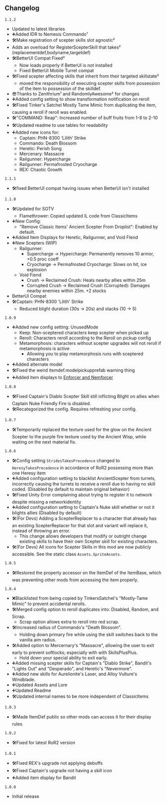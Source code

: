 ﻿## Changelog
`1.1.2`
- Updated to latest libraries
- ➕Added IDR to Nemesis Commando¹
- 🛠️Make registration of scepter skills slot agnostic²
- Adds an overload for RegisterScepterSkill that takes²
(replacementdef,bodyname,targetdef)
- 🛠️BetterUI Compat Fixed²
	- Now loads properly if BetterUI is not installed
	- Fixed BetterUI Mobile Turret compat
- 🛠️Fixed scepter affecting skills that inherit from their targeted skillstate²
	- moved the responsibility of executing scepter skills from possession of the item to possession of the skilldef.
- 😎Thanks to Zenithrium¹ and RandomlyAwesome² for changes
- ➕Added config setting to show transformation notification on reroll
- 🛠️Fixed Tinker's Satchel Mostly Tame Mimic from duplicating the item, causing a reroll if reroll was enabled.
- 🛠️"COMMAND: Reap": Increased number of buff fruits from 1-8 to 2-10
- 🛠️Updated readme to use tables for readability
- ➕Added new icons for:
	- Captain: PHN-8300 ‘Lilith’ Strike
	- Commando: Death Blossom
	- Heretic: Perish Song
	- Mercenary: Massacre
	- Railgunner: Hypercharge
	- Railgunner: Permafrosted Cryocharge
	- REX: Chaotic Growth

`1.1.1`
- 🛠️fixed BetterUI compat having issues when BetterUI isn't installed

`1.1.0`
- 🛠️Updated for SOTV
	- Flamethrower: Copied updated IL code from ClassicItems
- ➕New Config:
	- "Remove Classic Items' Ancient Scepter From Droplist": Enabled by default.
- ➕Added Item Displays for Heretic, Railgunner, and Void FIend
- ➕New Scepters (WIP)
	- Railgunner:
		- Supercharge -> Hypercharge: Permanently removes 10 armor, +0.5 proc coeff
		- Cryocharge -> Permafrosted Cryocharge: Slows on hit, ice explosion
	- Void Fiend
		- Crush -> Reclaimed Crush: Heals nearby allies within 25m
		- Corrupted Crush -> Reclaimed Crush (Corrupted): Damages nearby enemies within 25m. +2 stocks
- BetterUI Compat
- 🛠️Captain: PHN-8300 'Lilith' Strike
	- Reduced blight duration (30s -> 20s) and stacks (10 -> 5)

`1.0.9`
- ➕Added new config setting: UnusedMode
	-   Keep: Non-sceptered characters keep scepter when picked up
	-   Reroll: Characters reroll according to the Reroll on pickup config
	-   Metamorphosis: characters without scepter upgrades will not reroll if metamorphosis is active  
		- Allowing you to play metamorphosis runs with sceptered characters
- ➕Added alternate model
- 🛠️Fixed the weird itemdef.modelpickupprefab warning thing
- ➕Added item displays to [Enforcer and Nemforcer](https://thunderstore.io/package/EnforcerGang/Enforcer/)

`1.0.8`
- 🛠️Fixed Captain's Diablo Scepter Skill still inflicting Blight on allies when Captain Nuke Friendly Fire is disabled.
- 🛠️Recategorized the config. Requires refreshing your config.

`1.0.7`
- 🛠️Temporarily replaced the texture used for the glow on the Ancient Scepter to the purple fire texture used by the Ancient Wisp, while waiting on the next material fix.

`1.0.6`
- 🛠️Config setting `StridesTakesPrecedence` changed to `HeresyTakesPrecedence` in accordance of RoR2 possessing more than one Heresy item
- ➕Added configuration setting to blacklist AncientScepter from turrets, incorrectly causing the turrets to receive a reroll due to having no skill coded. (Disabled by default to maintain original behavior)
- 🛠️Fixed Unity Error complaining about trying to register it to network despite missing a networkidentity
- ➕Added configuration setting to Captain's Nuke skill whether or not it blights allies (Disabled by default)
- 🛠️(For Devs) Adding a ScepterReplacer to a character that already has an existing ScepterReplacer for that slot and variant will replace it, instead of throwing an error.
	- This change allows developers that modify or outright change existing skills to have their own Scepter skill for existing characters.
- 🛠️(For Devs) All icons for Scepter Skills in this mod are now publicly accessible. See the static class `Assets.SpriteAssets`.

`1.0.5`
 - 🛠️Restored the property accessor on the ItemDef of the ItemBase, which was preventing other mods from accessing the item properly.

`1.0.4`
- ❌Blacklisted from being copied by TinkersSatchel's "Mostly-Tame Mimic" to prevent accidental rerolls.
- 🛠️Merged config option to reroll duplicates into: Disabled, Random, and Scrap.
	- Scrap option allows extra to reroll into red scrap.
- 🛠️Increased radius of Commando's "Death Blossom".
	- Holding down primary fire while using the skill switches back to the vanilla aim radius.
- 🛠️Added option to Mercernary's "Massacre", allowing the user to exit early to prevent softlocks; especially with with SkillsPlusPlus.
	- Hold down your special ability to exit early.
- ➕Added missing scepter skills for Captain's "Diablo Strike", Bandit's "Lights Out" and "Desperado", and Heretic's "Nevermore".
- ➕Added new skills for Aurelionite's Laser, and Alloy Vulture's Windblade. 
- ➕Updated Assets and Lore
- ➕Updated Readme
- 🛠️Updated internal names to be more independent of ClassicItems

`1.0.3`
- 🛠️Made ItemDef public so other mods can access it for their display rules

`1.0.2`
- 🛠️Fixed for latest RoR2 version

`1.0.1`
- 🛠️Fixed REX's upgrade not applying debuffs
- 🛠️Fixed Captain's upgrade not having a skill icon
- ➕Added item display for Bandit

`1.0.0`
- Initial release